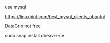 use mysql


https://linuxhint.com/best_mysql_clients_ubuntu/

DataGrip  not free

sudo snap install dbeaver-ce